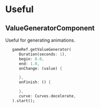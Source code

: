 # Useful

> 

## ValueGeneratorComponent

Useful for generating animations.

```dart
   gameRef.getValueGenerator(
      Duration(seconds: 1),
      begin: 0.0,
      end: 1.0,
      onChange: (value) {

      },
      onFinish: () {

      },
      curve: Curves.decelerate,
   ).start();
```